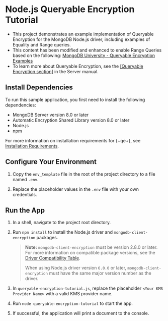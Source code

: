 # Node.js Queryable Encryption Tutorial

- This project demonstrates an example implementation of Queryable Encryption for the MongoDB Node.js driver, including examples of Equality and Range queries.
- This content has been modified and enhanced to enable Range Queries based on the following:
[MongoDB University - Queryable Encryption Examples](https://github.com/mongodb-university/docs-in-use-encryption-examples/tree/main/queryable-encryption) 
- To learn more about Queryable Encryption, see the [[Queryable Encryption section]](https://www.mongodb.com/docs/manual/core/queryable-encryption/) in the Server manual.

## Install Dependencies

To run this sample application, you first need to install the following
dependencies:

- MongoDB Server version 8.0 or later
- Automatic Encryption Shared Library version 8.0 or later
- Node.js
- npm

For more information on installation requirements for {+qe+}, see [Installation Requirements](https://www.mongodb.com/docs/manual/core/queryable-encryption/install/#std-label-qe-install).

## Configure Your Environment

1. Copy the `env_template` file in the root of the project directory to a file named `.env`.

1. Replace the placeholder values in the `.env` file with your own credentials.

## Run the App

1. In a shell, navigate to the project root directory.

1. Run `npm install` to install the Node.js driver and
   `mongodb-client-encryption` packages.

   > **Note:** `mongodb-client-encryption` must be version 2.8.0 or later.
   > For more information on compatible package versions, see the
   > [Driver Compatibility Table](https://www.mongodb.com/docs/manual/core/queryable-encryption/reference/compatibility/).
   >
   > When using Node.js driver version `6.0.0` or later,
   > `mongodb-client-encryption` must have the same major version number as the driver.

1. In `queryable-encryption-tutorial.js`, replace the placeholder `<Your KMS
Provider Name>` with a valid KMS provider name.

1. Run `node queryable-encryption-tutorial` to start the app.

1. If successful, the application will print a document to the console.

